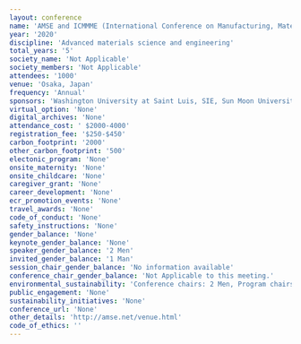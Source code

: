 ```yaml
---
layout: conference 
name: 'AMSE and ICMMME (International Conference on Manufacturing, Material and Metallurgical Engineering)'
year: '2020'
discipline: 'Advanced materials science and engineering'
total_years: '5'
society_name: 'Not Applicable'
society_members: 'Not Applicable'
attendees: '1000'
venue: 'Osaka, Japan'
frequency: 'Annual'
sponsors: 'Washington University at Saint Luis, SIE, Sun Moon University, ChoSun University Korea, Sichuan University, Sampe (Chengdu chapter)'
virtual_option: 'None'
digital_archives: 'None'
attendance_cost: ' $2000-4000'
registration_fee: '$250-$450'
carbon_footprint: '2000'
other_carbon_footprint: '500'
electonic_program: 'None'
onsite_maternity: 'None'
onsite_childcare: 'None'
caregiver_grant: 'None'
career_development: 'None'
ecr_promotion_events: 'None'
travel_awards: 'None'
code_of_conduct: 'None'
safety_instructions: 'None'
gender_balance: 'None'
keynote_gender_balance: 'None'
speaker_gender_balance: '2 Men'
invited_gender_balance: '1 Man'
session_chair_gender_balance: 'No information available'
conference_chair_gender_balance: 'Not Applicable to this meeting.'
environmental_sustainability: 'Conference chairs: 2 Men, Program chairs: 3 Men, local arrangement chair: 1 Man'
public_engagement: 'None'
sustainability_initiatives: 'None'
conference_url: 'None'
other_details: 'http://amse.net/venue.html'
code_of_ethics: ''
---
```


